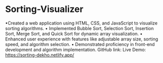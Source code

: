# Sorting-Visualizer
•Created a web application using HTML, CSS, and JavaScript to visualize sorting algorithms.
• Implemented Bubble Sort, Selection Sort, Insertion Sort, Merge Sort, and Quick Sort for dynamic array
visualization.
• Enhanced user experience with features like adjustable array size, sorting speed, and algorithm selection.
• Demonstrated proficiency in front-end development and algorithm implementation.
 GitHub link:
 Live Demo: https://sorting-dekho.netlify.app/
